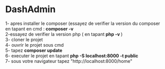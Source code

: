 # DashAdmin
1- apres installer le composer (essayez de verifier la version du composer en tapant en cmd : <b> composer -v </b><br/>
2-essayez de verifier la version php ( en tapant <b> php -v </b>)<br/>
3- cloner le projet<br/>
4- ouvrir le projet sous cmd <br/>
5- tapez <b> composer update </b><br/>
6- executer le projet en tapant <b> php -S localhost:8000 -t public </b><br/>
7- sous votre navigateur tapez "http://localhost:8000/home"
